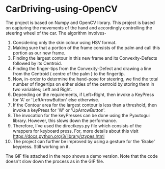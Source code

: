 # CarDriving-using-OpenCV

The project is based on Numpy and OpenCV library.
This project is based on capturing the movements of the hand and accordingly controlling the
steering wheel of the car.
The algorithm involves-
1. Considering only the skin colour using HSV format.
2. Making sure that a portion of the frame consists of the palm and call this portion as our new frame.
3. Finding the largest contour in this new frame and its Convexity-Defects followed by its Centroid.
4. Finding the finger-tips from the Convexity-Defect and drawing a line from the Centroid ( centre of the palm )
   to the fingertip.
5. Now, in-order to determine the hand-pose for steering, we find the total number of fingertips on either 
   sides of the centroid by storing them in two variables; Left and Right.
6. Depending on the requirements, if Left>Right, then invoke a KeyPress for 'A' or 'LeftArrowButton' else
   otherwise.
7. If the Contour area for the largest contour is less than a threshold, then invoke a keyPress for 'W' or
   'UpArrowButton'.
8. The invocation for the keyPresses can be done using the Pyautogui library. However, this slows down the performance.
9. Therefore, I've used the directkeys.py file which consists of the wrappers for keyboard press.
   For, more details about this visit https://docs.python.org/3/library/ctypes.html
10. The project can further be improved by using a gesture for the 'Brake' keypress. Still working on it.    

The GIF file attached in the repo shows a demo version. Note that the code doesn't slow down the process as in 
the GIF file.
 
